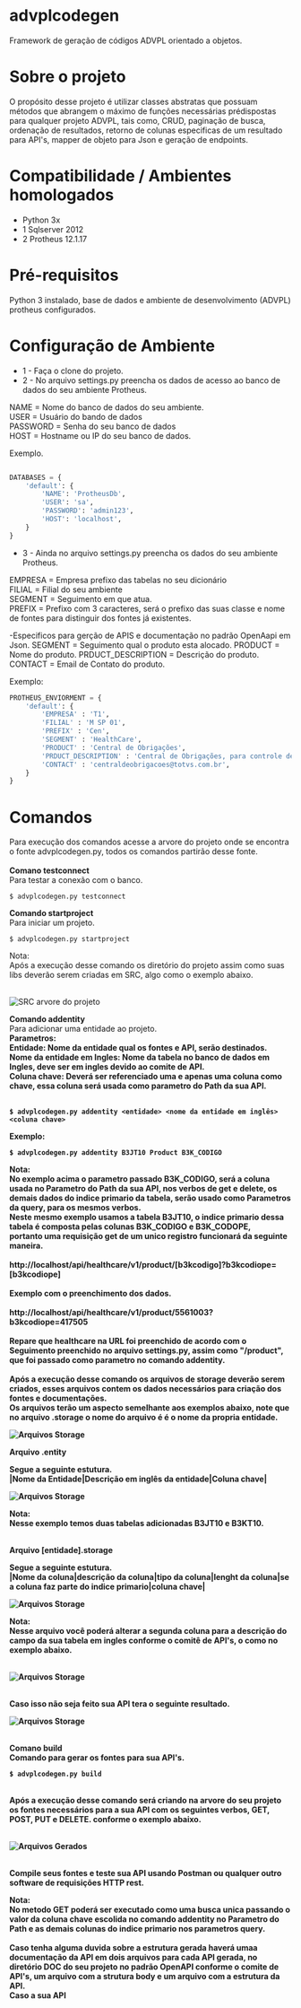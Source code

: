 # advplcodegen
Framework de geração de códigos ADVPL orientado a objetos.

# Sobre o projeto
O propósito desse projeto é utilizar classes abstratas que possuam métodos que abrangem o máximo de funções necessárias prédispostas para qualquer projeto ADVPL, tais como, CRUD, paginação de busca, ordenação de resultados, retorno de colunas especificas de um resultado para API's, mapper de objeto para Json e geração de endpoints.

# Compatibilidade / Ambientes homologados

* Python 3x 
* 1 Sqlserver 2012 
* 2 Protheus 12.1.17

# Pré-requisitos

Python 3 instalado, base de dados e ambiente de desenvolvimento (ADVPL) protheus configurados.

# Configuração de Ambiente

* 1 - Faça o clone do projeto.
* 2 - No arquivo settings.py preencha os dados de acesso ao banco de dados do seu ambiente Protheus.

NAME = Nome do banco de dados do seu ambiente.</br>
USER = Usuário do bando de dados</br>
PASSWORD = Senha do seu banco de dados</br>
HOST = Hostname ou IP do seu banco de dados.</br>

Exemplo.

```python

DATABASES = {
    'default': {
        'NAME': 'ProtheusDb',
        'USER': 'sa',
        'PASSWORD': 'admin123',
        'HOST': 'localhost',
    }
}

```
* 3 - Ainda no arquivo settings.py preencha os dados do seu ambiente Protheus.

EMPRESA = Empresa prefixo das tabelas no seu dicionário</br>
FILIAL = Filial do seu ambiente</br>
SEGMENT = Seguimento em que atua.</br>
PREFIX = Prefixo com 3 caracteres, será o prefixo das suas classe e nome de fontes para distinguir dos fontes já existentes.</br>

-Especificos para gerção de APIS e documentação no padrão OpenAapi em Json.
SEGMENT = Seguimento qual o produto esta alocado.
PRODUCT = Nome do produto.
PRDUCT_DESCRIPTION = Descrição do produto.
CONTACT = Email de Contato do produto.

Exemplo:

```python
PROTHEUS_ENVIORMENT = {
    'default': {
        'EMPRESA' : 'T1',
        'FILIAL' : 'M SP 01',
        'PREFIX' : 'Cen',
        'SEGMENT' : 'HealthCare',        
        'PRODUCT' : 'Central de Obrigações',
        'PRDUCT_DESCRIPTION' : 'Central de Obrigações, para controle de legislações de operadoras de convênio de saúde.',
        'CONTACT' : 'centraldeobrigacoes@totvs.com.br',
    }
}
```

# Comandos

Para execução dos comandos acesse a arvore do projeto onde se encontra o fonte advplcodegen.py, todos os comandos partirão desse fonte.</br></br>
<b>Comano testconnect</b></br>
Para testar a conexão com o banco.
</br>

```console
$ advplcodegen.py testconnect
```

<b>Comando startproject</b><br>
Para iniciar um projeto.
</br>

```console
$ advplcodegen.py startproject
```

Nota:<br>
Após a execução desse comando os diretório do projeto assim como suas libs deverão serem criadas em SRC, algo como o exemplo abaixo.
</br>
</br>

![SRC arvore do projeto](https://raw.githubusercontent.com/oevertonsouza/advplcodegen/apis/docImg/src.png)

<b>Comando addentity</b><br>
Para adicionar uma entidade ao projeto.<br>
<b>Parametros:<b><br>
<b>Entidade:<b> Nome da entidade qual os fontes e API, serão destinados.<br>
<b>Nome da entidade em Ingles:<b> Nome da tabela no banco de dados em Ingles, deve ser em ingles devido ao comite de API.<br>
<b>Coluna chave:</b> Deverá ser referenciado uma e apenas uma coluna como chave, essa coluna será usada como parametro do Path da sua API.<br>
</br>

```console
$ advplcodegen.py addentity <entidade> <nome da entidade em inglês> <coluna chave>
```

Exemplo:

```console
$ advplcodegen.py addentity B3JT10 Product B3K_CODIGO
```

Nota:<br>
No exemplo acima o parametro passado B3K_CODIGO, será a coluna usada no Parametro do Path da sua API, nos verbos de get e delete, os demais dados do indice primario da tabela, serão usado como Parametros da query, para os mesmos verbos.<br>
Neste mesmo exemplo usamos a tabela B3JT10, o indice primario dessa tabela é composta pelas colunas B3K_CODIGO e B3K_CODOPE,<br>
portanto uma requisição get de um unico registro funcionará da seguinte maneira.<br>
<br>
http://localhost/api/healthcare/v1/product/[b3kcodigo]?b3kcodiope=[b3kcodiope]<br>
<br>
Exemplo com o preenchimento dos dados.<br>
<br>
http://localhost/api/healthcare/v1/product/5561003?b3kcodiope=417505<br>
<br>
Repare que healthcare na URL foi preenchido de acordo com o Seguimento preenchido no arquivo settings.py, assim como "/product", que foi passado como parametro no comando addentity.<br>
<br>
Após a execução desse comando os arquivos de storage deverão serem criados, esses arquivos contem os dados necessários para criação dos fontes e documentações.<br>
Os arquivos terão um aspecto semelhante aos exemplos abaixo, note que no arquivo .storage o nome do arquivo é é o nome da propria entidade.
</br>

![Arquivos Storage](https://raw.githubusercontent.com/oevertonsouza/advplcodegen/apis/docImg/filestorage.png)

Arquivo .entity</br>

Segue a seguinte estutura.</br>
|Nome da Entidade|Descrição em inglês da entidade|Coluna chave|<br>

![Arquivos Storage](https://raw.githubusercontent.com/oevertonsouza/advplcodegen/apis/docImg/entityfile.png)

Nota:<br>
Nesse exemplo temos duas tabelas adicionadas B3JT10 e B3KT10.<br>
<br>

Arquivo [entidade].storage</br>

Segue a seguinte estutura.</br>
|Nome da coluna|descrição da coluna|tipo da coluna|lenght da coluna|se a coluna faz parte do indice primario|coluna chave|

![Arquivos Storage](https://raw.githubusercontent.com/oevertonsouza/advplcodegen/apis/docImg/columnsfile.png)

Nota:<br>
Nesse arquivo você poderá alterar a segunda coluna para a descrição do campo da sua tabela em ingles conforme o comitê de API's, o como no exemplo abaixo.<br>
<br>

![Arquivos Storage](https://raw.githubusercontent.com/oevertonsouza/advplcodegen/apis/docImg/colunsfileinglishchange.png)

<br>
Caso isso não seja feito sua API tera o seguinte resultado.
<br>

![Arquivos Storage](https://raw.githubusercontent.com/oevertonsouza/advplcodegen/apis/docImg/apicampossemalterar.png)

</br>
<b>Comano build</b></br>
Comando para gerar os fontes para sua API's.
</br>

```console
$ advplcodegen.py build
```

<br>
Após a execução desse comando será criando na arvore do seu projeto os fontes necessários para a sua API com os seguintes verbos, GET, POST, PUT e DELETE. conforme o exemplo abaixo.<br>
<br>

![Arquivos Gerados](https://raw.githubusercontent.com/oevertonsouza/advplcodegen/apis/docImg/fontesgerados.png)

<br>
Compile seus fontes e teste sua API usando Postman ou qualquer outro software de requisições HTTP rest.
<br>

Nota:<br>
No metodo GET poderá ser executado como uma busca unica passando o valor da coluna chave escolida no comando addentity no Parametro do Path  e as demais colunas do indice primario nos parametros query.<br>
<br>
Caso tenha alguma duvida sobre a estrutura gerada haverá umaa documentação da API em dois arquivos para cada API gerada, no diretório DOC do seu projeto no padrão OpenAPI conforme o comite de API's, um arquivo com a strutura body e um arquivo com a estrutura da API.<br>
Caso a sua API 
<br>





